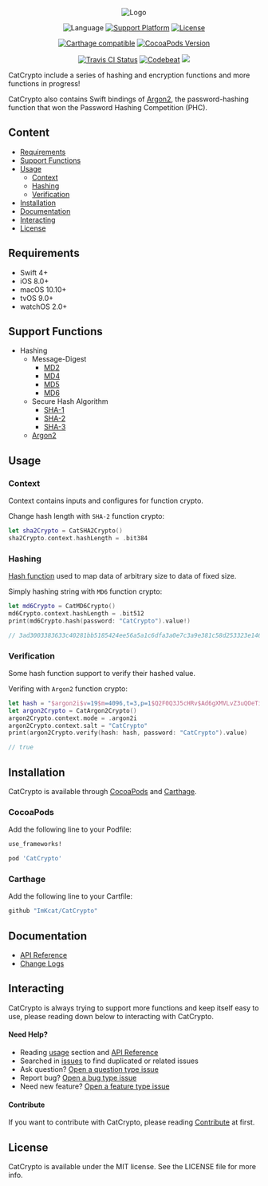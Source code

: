 <p align="center">
	<img src="https://github.com/ImKcat/CatCrypto/raw/master/CatCrypto-Logo.png" alt="Logo">
</p>

<p align="center">
	<img src="https://img.shields.io/badge/Language-swift4-EF5138.svg?style=flat" alt="Language">
	<a href="http://cocoapods.org/pods/CatCrypto"><img src="https://img.shields.io/cocoapods/p/CatCrypto.svg?style=flat" alt="Support Platform"></a>
	<a href="http://cocoapods.org/pods/CatCrypto"><img src="https://img.shields.io/cocoapods/l/CatCrypto.svg?style=flat" alt="License"></a>
</p>

<p align="center">
	<a href="https://github.com/Carthage/Carthage"><img src="https://img.shields.io/badge/Carthage-compatible-4BC51D.svg?style=flat" alt="Carthage compatible"></a>
	<a href="http://cocoapods.org/pods/CatCrypto"><img src="https://img.shields.io/cocoapods/v/CatCrypto.svg?style=flat" alt="CocoaPods Version"></a>
</p>

<p align="center">
	<a href="https://travis-ci.org/ImKcat/CatCrypto"><img src="http://img.shields.io/travis/ImKcat/CatCrypto.svg?style=flat" alt="Travis CI Status"></a>
	<a href="https://codebeat.co/projects/github-com-imkcat-catcrypto-master"><img src="https://codebeat.co/badges/003d39ba-cbd6-4166-ab28-57630fc60f9f" alt="Codebeat"></a>
    <a href="https://codecov.io/gh/ImKcat/CatCrypto"><img src="https://codecov.io/gh/ImKcat/CatCrypto/branch/master/graph/badge.svg" /></a>
</p>

CatCrypto include a series of hashing and encryption functions and more functions in progress!

CatCrypto also contains Swift bindings of [Argon2](https://github.com/P-H-C/phc-winner-argon2), the password-hashing function that won the Password Hashing Competition (PHC).


## Content

- [Requirements](#requirements)
- [Support Functions](#support-functions)
- [Usage](#usage)
    + [Context](#context)
    + [Hashing](#hashing)
    + [Verification](#verification)
- [Installation](#installation)
- [Documentation](#documentation)
- [Interacting](#interacting)
- [License](#license)


## Requirements

- Swift 4+
- iOS 8.0+
- macOS 10.10+
- tvOS 9.0+
- watchOS 2.0+


## Support Functions

- Hashing
    + Message-Digest
  		* [MD2](https://tools.ietf.org/html/rfc1319)
  		* [MD4](https://tools.ietf.org/html/rfc1320)
  		* [MD5](https://tools.ietf.org/html/rfc1321)
  		* [MD6](http://groups.csail.mit.edu/cis/md6/)
    + Secure Hash Algorithm
        * [SHA-1](https://csrc.nist.gov/csrc/media/publications/fips/180/4/final/documents/fips180-4-draft-aug2014.pdf)
        * [SHA-2](https://csrc.nist.gov/csrc/media/publications/fips/180/4/final/documents/fips180-4-draft-aug2014.pdf)
        * [SHA-3](http://nvlpubs.nist.gov/nistpubs/FIPS/NIST.FIPS.202.pdf)
	+ [Argon2](https://github.com/P-H-C/phc-winner-argon2)


## Usage

### Context

Context contains inputs and configures for function crypto.

Change hash length with `SHA-2` function crypto:

``` swift
let sha2Crypto = CatSHA2Crypto()
sha2Crypto.context.hashLength = .bit384
```


### Hashing

[Hash function](https://en.wikipedia.org/wiki/Hash_function) used to map data of arbitrary size to data of fixed size.

Simply hashing string with `MD6` function crypto:

``` swift
let md6Crypto = CatMD6Crypto()
md6Crypto.context.hashLength = .bit512
print(md6Crypto.hash(password: "CatCrypto").value!)

// 3ad3003383633c40281bb5185424ee56a5a1c6dfa3a0e7c3a9e381c58d253323e146feb3f04cb9ebcde47186e042ce63109b8d19f3ca760ea00c90654eb2b272
```


### Verification

Some hash function support to verify their hashed value.

Verifing with `Argon2` function crypto:

``` swift
let hash = "$argon2i$v=19$m=4096,t=3,p=1$Q2F0Q3J5cHRv$Ad6gXMVLvZ3uQOeTi6nCmU4Ns2/nPDfPD5B3yyebv8k"
let argon2Crypto = CatArgon2Crypto()
argon2Crypto.context.mode = .argon2i
argon2Crypto.context.salt = "CatCrypto"
print(argon2Crypto.verify(hash: hash, password: "CatCrypto").value)

// true
```


## Installation

CatCrypto is available through [CocoaPods](http://cocoapods.org) and [Carthage](https://github.com/Carthage/Carthage).


### CocoaPods

Add the following line to your Podfile:

```ruby
use_frameworks!

pod 'CatCrypto'
```


### Carthage

Add the following line to your Cartfile:

```ruby
github "ImKcat/CatCrypto"
```


## Documentation

- [API Reference](https://imkcat.github.io/CatCrypto/)
- [Change Logs](https://github.com/ImKcat/CatCrypto/blob/master/CHANGELOG.md)


## Interacting

CatCrypto is always trying to support more functions and keep itself easy to use, please reading down below to interacting with CatCrypto.

#### Need Help?

- Reading [usage](https://github.com/ImKcat/CatCrypto#usage) section and [API Reference](https://imkcat.github.io/CatCrypto/)
- Searched in [issues](https://github.com/ImKcat/CatCrypto/issues) to find duplicated or related issues
- Ask question? [Open a question type issue](https://github.com/ImKcat/CatCrypto/issues/new)
- Report bug? [Open a bug type issue](https://github.com/ImKcat/CatCrypto/issues/new)
- Need new feature? [Open a feature type issue](https://github.com/ImKcat/CatCrypto/issues/new)


#### Contribute

If you want to contribute with CatCrypto, please reading [Contribute](https://github.com/ImKcat/CatCrypto/blob/master/CONTRIBUTING.md) at first.


## License

CatCrypto is available under the MIT license. See the LICENSE file for more info.
